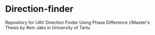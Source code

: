# Direction-finder
Repository for UAV Direction Finder Using Phase Difference
//Master's Thesis by Rein Jaks in University of Tartu
